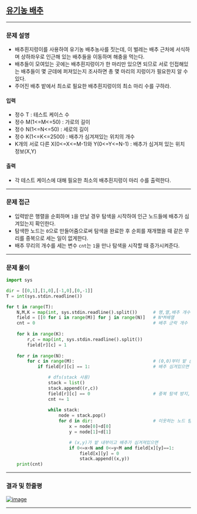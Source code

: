 
## [유기농 배추](https://www.acmicpc.net/problem/1012)
---

### 문제 설명
- 배추흰지렁이를 사용하여 유기농 배추농사를 짓는데, 이 벌레는 배추 근처에 서식하며 상하좌우로 인근해 있는 배추들을 이동하며 해충을 먹는다. 
- 배추들이 모여있는 곳에는 배추흰지렁이가 한 마리만 있으면 되므로 서로 인접해있는 배추들이 몇 군데에 퍼져있는지 조사하면 총 몇 마리의 지렁이가 필요한지 알 수 있다.
- 주어진 배추 밭에서 최소로 필요한 배추흰지렁이의 최소 마리 수를 구하라.
#### 입력
- 정수 T : 테스트 케이스 수
- 정수 M(1<=M<=50) : 가로의 길이
- 정수 N(1<=N<=50) : 세로의 길이
- 정수 K(1<=K<=2500) : 배추가 심겨져있는 위치의 개수
- K개의 서로 다른 X(0<=X<=M-1)와 Y(0<=Y<=N-1) : 배추가 심겨져 있는 위치 정보(X,Y)

#### 출력
- 각 테스트 케이스에 대해 필요한 최소의 배추흰지렁이 마리 수를 출력한다.
---

### 문제 접근
- 입력받은 행렬을 순회하며 `1`을 만날 경우 탐색을 시작하여 인근 노드들에 배추가 심겨있는지 확인한다.
- 탐색한 노드는 `0`으로 만들어줌으로써 탐색을 완료한 후 순회를 재개했을 때 같은 무리를 중복으로 세는 일이 없게한다.
- 배추 무리의 개수를 세는 변수 `cnt`는 `1`을 만나 탐색을 시작할 때 증가시켜준다.
---

### 문제 풀이
``` Python
import sys

dir = [[0,1],[1,0],[-1,0],[0,-1]]
T = int(sys.stdin.readline())

for t in range(T):
    N,M,K = map(int, sys.stdin.readline().split())      # 행,열,배추 개수
    field = [[0 for i in range(M)] for j in range(N)]   # N*M배열
    cnt = 0                                             # 배추 군락 개수
    
    for k in range(K):
        r,c = map(int, sys.stdin.readline().split())
        field[r][c] = 1
        
    for r in range(N):
        for c in range(M):                              # (0,0)부터 밭 순회
            if field[r][c] == 1:                        # 배추 심겨있으면 탐색 시작

                # dfs(stack 사용)
                stack = list()
                stack.append((r,c))
                field[r][c] == 0                        # 중복 탐색 방지, 방문 여부 기록
                cnt += 1
                
                while stack:
                    node = stack.pop()
                    for d in dir:                       # 이웃하는 노드 탐색
                        x = node[0]+d[0]
                        y = node[1]+d[1]

                        # (x,y)가 밭 내부이고 배추가 심겨져있으면
                        if 0<=x<N and 0<=y<M and field[x][y]==1:    
                            field[x][y] = 0
                            stack.append((x,y))
    print(cnt)
```
---

### 결과 및 한줄평
[![image](https://user-images.githubusercontent.com/54929223/148062161-731f6dd8-248e-42df-ae71-2657fe0925ac.png)](https://www.acmicpc.net/source/37062675)

---